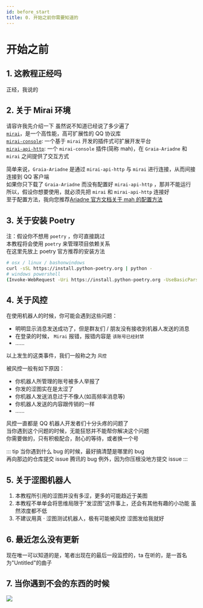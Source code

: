 ```yaml
---
id: before_start
title: 0. 开始之前你需要知道的
---
```


# 开始之前

## 1. 这教程正经吗
正经，我说的

## 2. 关于 Mirai 环境
请容许我先介绍一下 <Curtain>虽然说不知道已经说了多少遍了</Curtain>  
[`mirai`](https://github.com/mamoe/mirai)，是一个高性能，高可扩展性的 QQ 协议库  
[`mirai-console`](https://github.com/mamoe/mirai-console): 一个基于 `mirai` 开发的插件式可扩展开发平台  
[`mirai-api-http`](https://github.com/project-mirai/mirai-api-http): 一个 `mirai-console` 插件(简称 mah)，在 `Graia-Ariadne` 和 `mirai` 之间提供了交互方式
  
简单来说，`Graia-Ariadne` 是通过 `mirai-api-http` 与 `mirai` 进行连接，从而间接连接到 QQ 客户端  
如果你只下载了 `Graia-Ariadne` 而没有配置好 `mirai-api-http` ，那并不能运行  
所以，假设你想要使用，就必须先把 `mirai` 和 `mirai-api-http` 连接好  
至于配置方法，我向您推荐[Ariadne 官方文档关于 mah 的配置方法](https://graia.readthedocs.io/appendix/mah-install/)

## 3. 关于安装 Poetry
注：假设你不想用 `poetry` ，你可直接跳过  
本教程将会使用 `poetry` 来管理项目依赖关系  
在这里先放上 poetry 官方推荐的安装方法
```bash
# osx / linux / bashonwindows 
curl -sSL https://install.python-poetry.org | python -
# windows powershell
(Invoke-WebRequest -Uri https://install.python-poetry.org -UseBasicParsing).Content | python -
```

## 4. 关于风控
在使用机器人的时候，你可能会遇到这些问题：
- 明明显示消息发送成功了，但是群友们 / 朋友没有接收到机器人发送的消息
- 在登录的时候， `Mirai` 报错，报错内容是 ` 该账号已经封禁 `
- ......

以上发生的这类事件，我们一般称之为 ` 风控 `  

被风控一般有如下原因：
- 你机器人所管理的账号被多人举报了
- 你发的涩图实在是太涩了
- 你机器人发送消息过于不像人(如高频率消息等)
- 你机器人发送的内容跟传销的一样
- ......

风控一直都是 QQ 机器人开发者们十分头疼的问题了  
当你遇到这个问题的时候，无能狂怒并不能帮你解决这个问题  
你需要做的，只有积极配合，耐心的等待，或者换一个号

::: tip
当你遇到什么 bug 的时候，最好搞清楚是哪里的 bug  
再向那边的仓库提交 issue <Curtain type="tip">腾讯的 bug 例外，因为你压根没地方提交 issue</Curtain>
:::

## 5. 关于涩图机器人
1. 本教程所引用的涩图并没有多涩，更多的可能趋近于美图
2. 本教程不单单会将思维局限于"发涩图"这件事上，还会有其他有趣的小功能 <Curtain>虽然浓度都不低</Curtain>  
3. 不建议用真 · 涩图测试机器人，极有可能被风控 <Curtain>涩图发给我就好</Curtain>  

## 6. 最近怎么没有更新
现在唯一可以知道的是，笔者出现在的最后一段监控的，ta 在听的，是一首名为"Untitled"的曲子

## 7. 当你遇到不会的东西的时候
![](/images/0_baidu.webp)